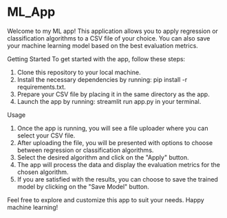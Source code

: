 # ML_App
Welcome to my ML app! This application allows you to apply regression or classification algorithms to a CSV file of your choice. You can also save your machine learning model based on the best evaluation metrics.

Getting Started
To get started with the app, follow these steps:
1. Clone this repository to your local machine.
2. Install the necessary dependencies by running: 
pip install -r requirements.txt.
3. Prepare your CSV file by placing it in the same directory as the app.
4. Launch the app by running:
streamlit run app.py in your terminal.

Usage
1. Once the app is running, you will see a file uploader where you can select your CSV file.
2. After uploading the file, you will be presented with options to choose between regression or classification algorithms.
3. Select the desired algorithm and click on the "Apply" button.
4. The app will process the data and display the evaluation metrics for the chosen algorithm.
5. If you are satisfied with the results, you can choose to save the trained model by clicking on the "Save Model" button.

Feel free to explore and customize this app to suit your needs. Happy machine learning!
